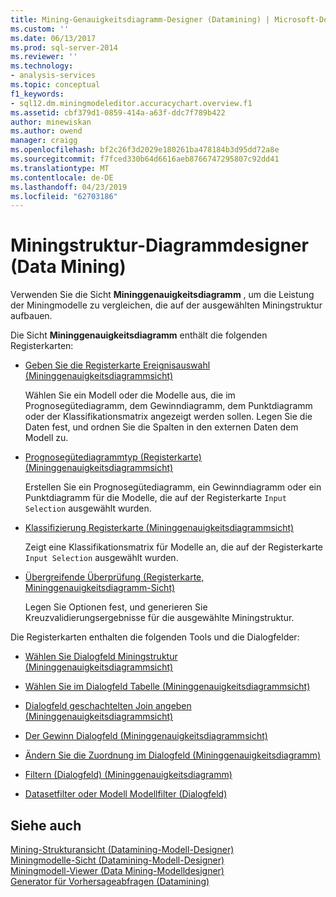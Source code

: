 ```yaml
---
title: Mining-Genauigkeitsdiagramm-Designer (Datamining) | Microsoft-Dokumentation
ms.custom: ''
ms.date: 06/13/2017
ms.prod: sql-server-2014
ms.reviewer: ''
ms.technology:
- analysis-services
ms.topic: conceptual
f1_keywords:
- sql12.dm.miningmodeleditor.accuracychart.overview.f1
ms.assetid: cbf379d1-0859-414a-a63f-ddc7f789b422
author: minewiskan
ms.author: owend
manager: craigg
ms.openlocfilehash: bf2c26f3d2029e180261ba478184b3d95dd72a8e
ms.sourcegitcommit: f7fced330b64d6616aeb8766747295807c92dd41
ms.translationtype: MT
ms.contentlocale: de-DE
ms.lasthandoff: 04/23/2019
ms.locfileid: "62703186"
---
```

# <a name="mining-accuracy-chart-designer-data-mining"></a>Miningstruktur-Diagrammdesigner (Data Mining)
  Verwenden Sie die Sicht **Mininggenauigkeitsdiagramm** , um die Leistung der Miningmodelle zu vergleichen, die auf der ausgewählten Miningstruktur aufbauen.  
  
 Die Sicht **Mininggenauigkeitsdiagramm** enthält die folgenden Registerkarten:  
  
-   [Geben Sie die Registerkarte Ereignisauswahl &#40;Mininggenauigkeitsdiagrammsicht&#41;](input-selection-tab-mining-accuracy-chart-view.md)  
  
     Wählen Sie ein Modell oder die Modelle aus, die im Prognosegütediagramm, dem Gewinndiagramm, dem Punktdiagramm oder der Klassifikationsmatrix angezeigt werden sollen. Legen Sie die Daten fest, und ordnen Sie die Spalten in den externen Daten dem Modell zu.  
  
-   [Prognosegütediagrammtyp (Registerkarte) &#40;Mininggenauigkeitsdiagrammsicht&#41;](lift-chart-tab-mining-accuracy-chart-view.md)  
  
     Erstellen Sie ein Prognosegütediagramm, ein Gewinndiagramm oder ein Punktdiagramm für die Modelle, die auf der Registerkarte `Input Selection` ausgewählt wurden.  
  
-   [Klassifizierung Registerkarte &#40;Mininggenauigkeitsdiagrammsicht&#41;](classification-matrix-tab-mining-accuracy-chart-view.md)  
  
     Zeigt eine Klassifikationsmatrix für Modelle an, die auf der Registerkarte `Input Selection` ausgewählt wurden.  
  
-   [Übergreifende Überprüfung &#40;Registerkarte, Mininggenauigkeitsdiagramm-Sicht&#41;](cross-validation-tab-mining-accuracy-chart-view.md)  
  
     Legen Sie Optionen fest, und generieren Sie Kreuzvalidierungsergebnisse für die ausgewählte Miningstruktur.  
  
 Die Registerkarten enthalten die folgenden Tools und die Dialogfelder:  
  
-   [Wählen Sie Dialogfeld Miningstruktur &#40;Mininggenauigkeitsdiagrammsicht&#41;](select-mining-structure-dialog-box-mining-accuracy-chart-view.md)  
  
-   [Wählen Sie im Dialogfeld Tabelle &#40;Mininggenauigkeitsdiagrammsicht&#41;](select-table-dialog-box-mining-accuracy-chart-view.md)  
  
-   [Dialogfeld geschachtelten Join angeben &#40;Mininggenauigkeitsdiagrammsicht&#41;](specify-nested-join-dialog-box-mining-accuracy-chart-view.md)  
  
-   [Der Gewinn Dialogfeld &#40;Mininggenauigkeitsdiagrammsicht&#41;](profit-chart-settings-dialog-box-mining-accuracy-chart-view.md)  
  
-   [Ändern Sie die Zuordnung im Dialogfeld &#40;Mininggenauigkeitsdiagramm&#41;](modify-mapping-dialog-box-mining-accuracy-chart.md)  
  
-   [Filtern (Dialogfeld) &#40;Mininggenauigkeitsdiagramm&#41;](filter-dialog-box-mining-accuracy-chart.md)  
  
-   [Datasetfilter oder Modell Modellfilter (Dialogfeld)](data-set-filter-or-model-filter-dialog-box.md)  
  
## <a name="see-also"></a>Siehe auch  
 [Mining-Strukturansicht &#40;Datamining-Modell-Designer&#41;](mining-structure-view-data-mining-model-designer.md)   
 [Miningmodelle-Sicht &#40;Datamining-Modell-Designer&#41;](mining-models-view-data-mining-model-designer.md)   
 [Miningmodell-Viewer &#40;Data Mining-Modelldesigner&#41;](mining-model-viewers-data-mining-model-designer.md)   
 [Generator für Vorhersageabfragen &#40;Datamining&#41;](prediction-query-builder-data-mining.md)  
  
  
